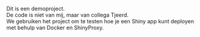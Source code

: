 Dit is een demoproject.     
De code is niet van mij, maar van collega Tjeerd.     
We gebruiken het project om te testen hoe je een Shiny app kunt deployen met behulp van Docker en ShinyProxy.
